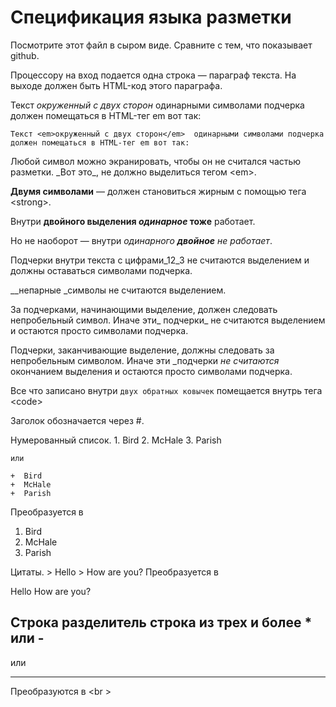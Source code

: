 # Спецификация языка разметки

Посмотрите этот файл в сыром виде. Сравните с тем, что показывает github.

Процессору на вход подается одна строка — параграф текста. 
На выходе должен быть HTML-код этого параграфа.

Текст _окруженный с двух сторон_  одинарными символами подчерка 
должен помещаться в HTML-тег em вот так:

`Текст <em>окруженный с двух сторон</em>  одинарными символами подчерка 
должен помещаться в HTML-тег em вот так:`

Любой символ можно экранировать, чтобы он не считался частью разметки. 
\_Вот это\_, не должно выделиться тегом \<em\>.

__Двумя символами__ — должен становиться жирным с помощью тега \<strong\>.

Внутри __двойного выделения _одинарное_ тоже__ работает.

Но не наоборот — внутри _одинарного __двойное__ не работает_.

Подчерки внутри текста c цифрами_12_3 не считаются выделением и должны оставаться символами подчерка.

__непарные _символы не считаются выделением.

За подчерками, начинающими выделение, должен следовать непробельный символ. Иначе эти_ подчерки_ не считаются выделением 
и остаются просто символами подчерка.

Подчерки, заканчивающие выделение, должны следовать за непробельным символом. Иначе эти _подчерки _не считаются_ окончанием выделения 
и остаются просто символами подчерка.

Все что записано внутри ``двух обратных ковычек`` помещается внутрь тега \<code\>

Заголок обозначается через #. 


Нумерованный список.
	1.  Bird
	2.  McHale
	3.  Parish
	
	или 
	
	+  Bird
	+  McHale
	+  Parish
  
  Преобразуется в 
	<ol>
	<li>Bird</li>
	<li>McHale</li>
	<li>Parish</li>
	</ol>


Цитаты.
	> Hello
	> How are you?
  Преобразуется в 
	<blocquotes>
	<p> Hello
	How are you?
	</p>
	</blockquotes>

Строка разделитель
строка из трех и более * или -
--------
или
********
Преобразуются в 
<br \>


